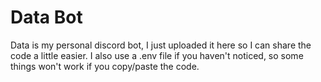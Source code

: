 # Data Bot
Data is my personal discord bot, I just uploaded it here so I can share the code a little easier. I also use a .env file if you haven't noticed, so some things won't work if you copy/paste the code.
